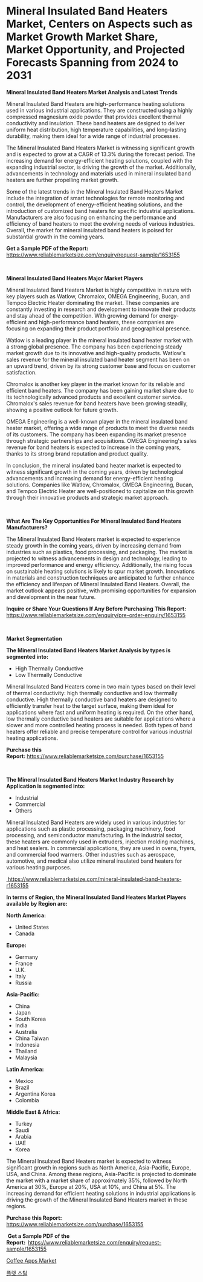 <p><h1>Mineral Insulated Band Heaters Market, Centers on Aspects such as Market Growth Market Share, Market Opportunity, and Projected Forecasts Spanning from 2024 to 2031</h1></p><p><strong>Mineral Insulated Band Heaters Market Analysis and Latest Trends</strong></p>
<p><p>Mineral Insulated Band Heaters are high-performance heating solutions used in various industrial applications. They are constructed using a highly compressed magnesium oxide powder that provides excellent thermal conductivity and insulation. These band heaters are designed to deliver uniform heat distribution, high temperature capabilities, and long-lasting durability, making them ideal for a wide range of industrial processes.</p><p>The Mineral Insulated Band Heaters Market is witnessing significant growth and is expected to grow at a CAGR of 13.3% during the forecast period. The increasing demand for energy-efficient heating solutions, coupled with the expanding industrial sector, is driving the growth of the market. Additionally, advancements in technology and materials used in mineral insulated band heaters are further propelling market growth.</p><p>Some of the latest trends in the Mineral Insulated Band Heaters Market include the integration of smart technologies for remote monitoring and control, the development of energy-efficient heating solutions, and the introduction of customized band heaters for specific industrial applications. Manufacturers are also focusing on enhancing the performance and efficiency of band heaters to meet the evolving needs of various industries. Overall, the market for mineral insulated band heaters is poised for substantial growth in the coming years.</p></p>
<p><strong>Get a Sample PDF of the Report:&nbsp;</strong> <a href="https://www.reliablemarketsize.com/enquiry/request-sample/1653155">https://www.reliablemarketsize.com/enquiry/request-sample/1653155</a></p>
<p>&nbsp;</p>
<p><strong>Mineral Insulated Band Heaters Major Market Players</strong></p>
<p><p>Mineral Insulated Band Heaters Market is highly competitive in nature with key players such as Watlow, Chromalox, OMEGA Engineering, Bucan, and Tempco Electric Heater dominating the market. These companies are constantly investing in research and development to innovate their products and stay ahead of the competition. With growing demand for energy-efficient and high-performance band heaters, these companies are focusing on expanding their product portfolio and geographical presence.</p><p>Watlow is a leading player in the mineral insulated band heater market with a strong global presence. The company has been experiencing steady market growth due to its innovative and high-quality products. Watlow's sales revenue for the mineral insulated band heater segment has been on an upward trend, driven by its strong customer base and focus on customer satisfaction.</p><p>Chromalox is another key player in the market known for its reliable and efficient band heaters. The company has been gaining market share due to its technologically advanced products and excellent customer service. Chromalox's sales revenue for band heaters have been growing steadily, showing a positive outlook for future growth.</p><p>OMEGA Engineering is a well-known player in the mineral insulated band heater market, offering a wide range of products to meet the diverse needs of its customers. The company has been expanding its market presence through strategic partnerships and acquisitions. OMEGA Engineering's sales revenue for band heaters is expected to increase in the coming years, thanks to its strong brand reputation and product quality.</p><p>In conclusion, the mineral insulated band heater market is expected to witness significant growth in the coming years, driven by technological advancements and increasing demand for energy-efficient heating solutions. Companies like Watlow, Chromalox, OMEGA Engineering, Bucan, and Tempco Electric Heater are well-positioned to capitalize on this growth through their innovative products and strategic market approach.</p></p>
<p>&nbsp;</p>
<p><strong>What Are The Key Opportunities For Mineral Insulated Band Heaters Manufacturers?</strong></p>
<p><p>The Mineral Insulated Band Heaters market is expected to experience steady growth in the coming years, driven by increasing demand from industries such as plastics, food processing, and packaging. The market is projected to witness advancements in design and technology, leading to improved performance and energy efficiency. Additionally, the rising focus on sustainable heating solutions is likely to spur market growth. Innovations in materials and construction techniques are anticipated to further enhance the efficiency and lifespan of Mineral Insulated Band Heaters. Overall, the market outlook appears positive, with promising opportunities for expansion and development in the near future.</p></p>
<p><strong>Inquire or Share Your Questions If Any Before Purchasing This Report:</strong> <a href="https://www.reliablemarketsize.com/enquiry/pre-order-enquiry/1653155">https://www.reliablemarketsize.com/enquiry/pre-order-enquiry/1653155</a></p>
<p>&nbsp;</p>
<p><strong>Market Segmentation</strong></p>
<p><strong>The Mineral Insulated Band Heaters Market Analysis by types is segmented into:</strong></p>
<p><ul><li>High Thermally Conductive</li><li>Low Thermally Conductive</li></ul></p>
<p><p>Mineral Insulated Band Heaters come in two main types based on their level of thermal conductivity: high thermally conductive and low thermally conductive. High thermally conductive band heaters are designed to efficiently transfer heat to the target surface, making them ideal for applications where fast and uniform heating is required. On the other hand, low thermally conductive band heaters are suitable for applications where a slower and more controlled heating process is needed. Both types of band heaters offer reliable and precise temperature control for various industrial heating applications.</p></p>
<p><strong>Purchase this Report:&nbsp;</strong><a href="https://www.reliablemarketsize.com/purchase/1653155">https://www.reliablemarketsize.com/purchase/1653155</a></p>
<p>&nbsp;</p>
<p><strong>The Mineral Insulated Band Heaters Market Industry Research by Application is segmented into:</strong></p>
<p><ul><li>Industrial</li><li>Commercial</li><li>Others</li></ul></p>
<p><p>Mineral Insulated Band Heaters are widely used in various industries for applications such as plastic processing, packaging machinery, food processing, and semiconductor manufacturing. In the industrial sector, these heaters are commonly used in extruders, injection molding machines, and heat sealers. In commercial applications, they are used in ovens, fryers, and commercial food warmers. Other industries such as aerospace, automotive, and medical also utilize mineral insulated band heaters for various heating purposes.</p></p>
<p><a href="https://www.reliablemarketsize.com/mineral-insulated-band-heaters-r1653155">&nbsp;https://www.reliablemarketsize.com/mineral-insulated-band-heaters-r1653155</a></p>
<p><strong>In terms of Region, the Mineral Insulated Band Heaters Market Players available by Region are:</strong></p>
<p>
    <p> <strong> North America: </strong>
        <ul>
            <li>United States</li>
            <li>Canada</li>
        </ul>
        </p> 
    <p> <strong> Europe: </strong>
        <ul>
            <li>Germany</li>
            <li>France</li>
            <li>U.K.</li>
            <li>Italy</li>
            <li>Russia</li>
        </ul>
        </p> 
    <p> <strong> Asia-Pacific: </strong>
        <ul>
            <li>China</li>
            <li>Japan</li>
            <li>South Korea</li>
            <li>India</li>
            <li>Australia</li>
            <li>China Taiwan</li>
            <li>Indonesia</li>
            <li>Thailand</li>
            <li>Malaysia</li>
        </ul>
        </p> 
    <p> <strong> Latin America: </strong>
        <ul>
            <li>Mexico</li>
            <li>Brazil</li>
            <li>Argentina Korea</li>
            <li>Colombia</li>
        </ul>
        </p> 
    <p> <strong> Middle East & Africa: </strong>
        <ul>
            <li>Turkey</li>
            <li>Saudi</li>
            <li>Arabia</li>
            <li>UAE</li>
            <li>Korea</li>
        </ul>
    </p>
    </p>
<p><p>The Mineral Insulated Band Heaters market is expected to witness significant growth in regions such as North America, Asia-Pacific, Europe, USA, and China. Among these regions, Asia-Pacific is projected to dominate the market with a market share of approximately 35%, followed by North America at 30%, Europe at 20%, USA at 10%, and China at 5%. The increasing demand for efficient heating solutions in industrial applications is driving the growth of the Mineral Insulated Band Heaters market in these regions.</p></p>
<p><strong>Purchase this Report: </strong><a href="https://www.reliablemarketsize.com/purchase/1653155">https://www.reliablemarketsize.com/purchase/1653155</a></p>
<p>&nbsp;<strong>Get a Sample PDF of the Report:&nbsp;&nbsp;</strong><a href="https://www.reliablemarketsize.com/enquiry/request-sample/1653155">https://www.reliablemarketsize.com/enquiry/request-sample/1653155</a></p>
<p><strong></strong></p>
<p><p><a href="https://github.com/arionmp/Market-Research-Report-List-4/blob/main/coffee-apps-market.md">Coffee Apps Market</a></p><p><a href="https://github.com/KellyLyncyh543964/Market-Research-Report-List-3/blob/main/970358478586.md">플랫 스틸</a></p></p>